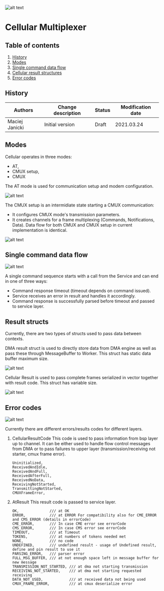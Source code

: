 ![alt text](./doc/Images/mudita_logo.png "MUDITA")

# Cellular Multiplexer

## Table of contents
1. [History](#history)
2. [Modes](#modes)
3. [Single command data flow](#singlecmd)
5. [Cellular result structures](#result)
6. [Error codes](#errors)

## History <a name="history"></a>
| Authors           | Change description        | Status | Modification date |
| ----------------- | ------------------------- | ------ | ----------------- |
| Maciej Janicki    | Initial version           | Draft  | 2021.03.24        |

## Modes <a name="modes"></a>
Cellular operates in three modes:
 - AT,
 - CMUX setup,
 - CMUX

The AT mode is used for communication setup and modem configuration.

![alt text](./doc/Images/at_mode.svg "Flow diagram for at mode")

The CMUX setup is an intermidiate state starting a CMUX communication:
 - It configures CMUX mode's transmission parameters.
 - It creates channels for a frame multiplexing (Commands, Notifications, Data).
Data flow for both CMUX and CMUX setup in current implementation is identical.

![alt text](./doc/Images/mux_mode.svg "Flow diagram for mux mode")

## Single command data flow <a name="singlecmd"></a>
![alt text](./doc/Images/single_cmd_transmission.png "Single command sequence")

A single command sequence starts with a call from the Service and can end in one of three ways:
 - Command response timeout (timeout depends on command issued).
 - Service receives an error in result and handles it accordingly. 
 - Command response is successfully parsed before timeout and passed to service layer.

## Result structs <a name="result"></a>

Currently, there are two types of structs used to pass data between contexts.

DMA result struct is used to directly store data from DMA engine as well as pass these through 
MessageBuffer to Worker. This struct has static data buffer maximum size.

![alt text](./doc/Images/dma_result_struct.png "Dma result struct")

Cellular Result is used to pass complete frames serialized in vector together with 
result code. This struct has variable size.

![alt text](./doc/Images/cellular_result_struct.png "Cellular result struct")

## Error codes <a name="errors"></a>


![alt text](./Images/class_channel.png "Class diagram for channel")

Currently there are different errors/results codes for different layers.

  1. CellularResultCode
     This code is used to pass information from bsp layer up to channel.
     It can be either used to handle flow control messages from DMA or 
     to pass failures to upper layer (transmission/receiving not starter, 
     cmux frame error).

     ```
     Uninitialized,
     ReceivedAndIdle,
     ReceivedAndFull,
     ReceivedAfterFull,
     ReceivedNoData,
     ReceivingNotStarted,
     TransmittingNotStarted,
     CMUXFrameError, 
     ```

  2. AtResult
     This result code is passed to service layer. 

        ```
        OK,              /// at OK
        ERROR,           /// at ERROR For compatibility also for CME_ERROR and CMS_ERROR (details in errorCode)
        CME_ERROR,       /// In case CME error see errorCode
        CMS_ERROR,       /// In case CMS error see errorCode
        TIMEOUT,         /// at Timeout
        TOKENS,          /// at numbers of tokens needed met
        NONE,            /// no code
        UNDEFINED,       /// undefined result - usage of Undefined result, define and pin result to use it
        PARSING_ERROR,   /// parser error
        FULL_MSG_BUFFER, /// at not enough space left in message buffer for new message
        TRANSMISSION_NOT_STARTED, /// at dma not starting transmission
        RECEIVING_NOT_STARTED,    /// at dma not starting requested receiving
        DATA_NOT_USED,            /// at received data not being used
        CMUX_FRAME_ERROR,         /// at cmux deserialize error
        ```
